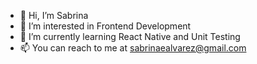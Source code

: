 - 👋 Hi, I’m Sabrina
- 👀 I’m interested in Frontend Development
- 🌱 I’m currently learning React Native and Unit Testing 
- 📫 You can reach to me at sabrinaealvarez@gmail.com

<!---
sasabrina/sasabrina is a ✨ special ✨ repository because its `README.md` (this file) appears on your GitHub profile.
You can click the Preview link to take a look at your changes.
--->
